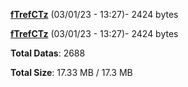[**fTrefCTz**](/data/fTrefCTz.txt) (03/01/23 - 13:27)- 2424 bytes

[**fTrefCTz**](/data/fTrefCTz.txt) (03/01/23 - 13:27)- 2424 bytes

**Total Datas**: 2688

**Total Size**: 17.33 MB / 17.3 MB